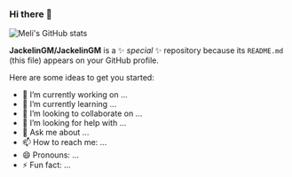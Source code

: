 ### Hi there 👋
![Meli's GitHub stats](https://github-readme-stats.vercel.app/api?username=jackelingm&show_icons=true&theme=ocean_dark)

**JackelinGM/JackelinGM** is a ✨ _special_ ✨ repository because its `README.md` (this file) appears on your GitHub profile.


Here are some ideas to get you started:

- 🔭 I’m currently working on ...
- 🌱 I’m currently learning ...
- 👯 I’m looking to collaborate on ...
- 🤔 I’m looking for help with ...
- 💬 Ask me about ...
- 📫 How to reach me: ...
- 😄 Pronouns: ...
- ⚡ Fun fact: ...

